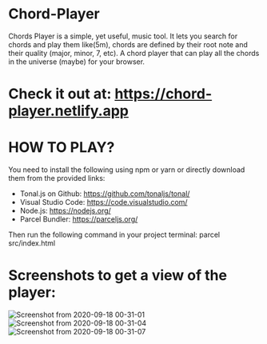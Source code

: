 # Chord-Player
Chords Player is a simple, yet useful, music tool. It lets you search for chords and play them like(5m), chords are defined by their root note and their quality (major, minor, 7, etc).
A chord player that can play all the chords in the universe (maybe) for your browser.

# Check it out at: https://chord-player.netlify.app

# HOW TO PLAY?
You need to install the following using npm or yarn or directly download them from the provided links:
  - Tonal.js on Github: https://github.com/tonaljs/tonal/
  - Visual Studio Code: https://code.visualstudio.com/
  - Node.js: https://nodejs.org/
  - Parcel Bundler: https://parceljs.org/

Then run the following command in your project terminal: parcel src/index.html

# Screenshots to get a view of the player: 
![Screenshot from 2020-09-18 00-31-01](https://user-images.githubusercontent.com/55761079/93515798-cbc60280-f946-11ea-9ed3-ad06e2651839.png)
![Screenshot from 2020-09-18 00-31-04](https://user-images.githubusercontent.com/55761079/93515803-cd8fc600-f946-11ea-8983-d6e23a4f76d3.png)
![Screenshot from 2020-09-18 00-31-07](https://user-images.githubusercontent.com/55761079/93515806-cec0f300-f946-11ea-932d-b9d9907156a7.png)
